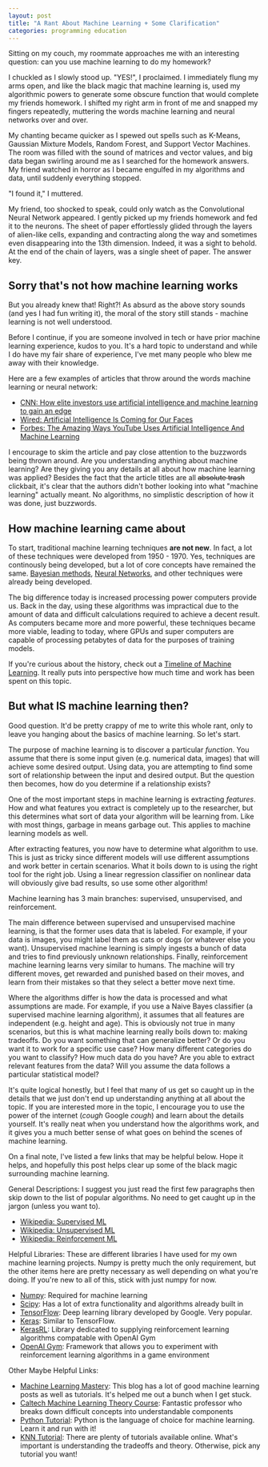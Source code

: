 ```yaml
---
layout: post
title: "A Rant About Machine Learning + Some Clarification"
categories: programming education
---
```


Sitting on my couch, my roommate approaches me with an interesting question: can you use machine learning to do my homework?

I chuckled as I slowly stood up. "YES!", I proclaimed. I immediately flung my arms open, and like the black magic that machine learning is, used my algorithmic powers to generate some obscure function that would complete my friends homework. I shifted my right arm in front of me and snapped my fingers repeatedly, muttering the words machine learning and neural networks over and over.

My chanting became quicker as I spewed out spells such as K-Means, Gaussian Mixture Models, Random Forest, and Support Vector Machines. The room was filled with the sound of matrices and vector values, and big data began swirling around me as I searched for the homework answers. My friend watched in horror as I became engulfed in my algorithms and data, until suddenly everything stopped.

"I found it," I muttered.

My friend, too shocked to speak, could only watch as the Convolutional Neural Network appeared. I gently picked up my friends homework and fed it to the neurons. The sheet of paper effortlessly glided through the layers of alien-like cells, expanding and contracting along the way and sometimes even disappearing into the 13th dimension. Indeed, it was a sight to behold. At the end of the chain of layers, was a single sheet of paper. The answer key.

## Sorry that's not how machine learning works
But you already knew that! Right?! As absurd as the above story sounds (and yes I had fun writing it), the moral of the story still stands - machine learning is not well understood.

Before I continue, if you are someone involved in tech or have prior machine learning experience, kudos to you. It's a hard topic to understand and while I do have my fair share of experience, I've met many people who blew me away with their knowledge.

Here are a few examples of articles that throw around the words machine learning or neural network:

- [CNN: How elite investors use artificial intelligence and machine learning to gain an edge](https://www.cnn.com/2019/02/17/investing/artificial-intelligence-investors-machine-learning/index.html)
- [Wired: Artificial Intelligence Is Coming for Our Faces](https://www.wired.com/story/artificial-intelligence-fake-fakes/)
- [Forbes: The Amazing Ways YouTube Uses Artificial Intelligence And Machine Learning](https://www.forbes.com/sites/bernardmarr/2019/08/23/the-amazing-ways-youtube-uses-artificial-intelligence-and-machine-learning/#ba16fba58522)

I encourage to skim the article and pay close attention to the buzzwords being thrown around. Are you understanding anything about machine learning? Are they giving you any details at all about how machine learning was applied? Besides the fact that the article titles are all ~~absolute trash~~ clickbait, it's clear that the authors didn't bother looking into what "machine learning" actually meant. No algorithms, no simplistic description of how it was done, just buzzwords.

## How machine learning came about
To start, traditional machine learning techniques __are not new__. In fact, a lot of these techniques were developed from 1950 - 1970. Yes, techniques are continously being developed, but a lot of core concepts have remained the same. [Bayesian methods](https://en.wikipedia.org/wiki/Bayesian_inference), [Neural Networks](https://en.wikipedia.org/wiki/Artificial_neural_network), and other techniques were already being developed.

The big difference today is increased processing power computers provide us. Back in the day, using these algorithms was impractical due to the amount of data and difficult calculations required to achieve a decent result. As computers became more and more powerful, these techniques became more viable, leading to today, where GPUs and super computers are capable of processing petabytes of data for the purposes of training models.

If you're curious about the history, check out a [Timeline of Machine Learning](https://en.wikipedia.org/wiki/Timeline_of_machine_learning). It really puts into perspective how much time and work has been spent on this topic.

## But what IS machine learning then?
Good question. It'd be pretty crappy of me to write this whole rant, only to leave you hanging about the basics of machine learning. So let's start.

The purpose of machine learning is to discover a particular *function*. You assume that there is some input given (e.g. numerical data, images) that will achieve some desired output. Using data, you are attempting to find some sort of relationship between the input and desired output. But the question then becomes, how do you determine if a relationship exists?

One of the most important steps in machine learning is extracting *features*. How and what features you extract is completely up to the researcher, but this determines what sort of data your algorithm will be learning from. Like with most things, garbage in means garbage out. This applies to machine learning models as well.

After extracting features, you now have to determine what algorithm to use. This is just as tricky since different models will use different assumptions and work better in certain scenarios. What it boils down to is using the right tool for the right job. Using a linear regression classifier on nonlinear data will obviously give bad results, so use some other algorithm!

Machine learning has 3 main branches: supervised, unsupervised, and reinforcement.

The main difference between supervised and unsupervised machine learning, is that the former uses data that is labeled. For example, if your data is images, you might label them as cats or dogs (or whatever else you want). Unsupervised machine learning is simply ingests a bunch of data and tries to find previously unknown relationships. Finally, reinforcement machine learning learns very similar to humans. The machine will try different moves, get rewarded and punished based on their moves, and learn from their mistakes so that they select a better move next time.

Where the algorithms differ is how the data is processed and what assumptions are made. For example, if you use a Naive Bayes classifier (a supervised machine learning algorithm), it assumes that all features are independent (e.g. height and age). This is obviously not true in many scenarios, but this is what machine learning really boils down to: making tradeoffs. Do you want something that can generalize better? Or do you want it to work for a specific use case? How many different categories do you want to classify? How much data do you have? Are you able to extract relevant features from the data? Will you assume the data follows a particular statistical model?

It's quite logical honestly, but I feel that many of us get so caught up in the details that we just don't end up understanding anything at all about the topic. If you are interested more in the topic, I encourage you to use the power of the internet (*cough* Google *cough*) and learn about the details yourself. It's really neat when you understand how the algorithms work, and it gives you a much better sense of what goes on behind the scenes of machine learning.

On a final note, I've listed a few links that may be helpful below. Hope it helps, and hopefully this post helps clear up some of the black magic surrounding machine learning.


General Descriptions:
I suggest you just read the first few paragraphs then skip down to the list of popular algorithms. No need to get caught up in the jargon (unless you want to).
- [Wikipedia: Supervised ML](https://en.wikipedia.org/wiki/Supervised_learning)
- [Wikipedia: Unsupervised ML](https://en.wikipedia.org/wiki/Unsupervised_learning)
- [Wikipedia: Reinforcement ML](https://en.wikipedia.org/wiki/Reinforcement_learning)


Helpful Libraries:
These are different libraries I have used for my own machine learning projects. Numpy is pretty much the only requirement, but the other items here are pretty necessary as well depending on what you're doing. If you're new to all of this, stick with just numpy for now.
- [Numpy](https://numpy.org/): Required for machine learning
- [Scipy](https://www.scipy.org/): Has a lot of extra functionality and algorithms already built in
- [TensorFlow](https://www.tensorflow.org/): Deep learning library developed by Google. Very popular.
- [Keras](https://keras.io/): Similar to TensorFlow.
- [KerasRL](https://github.com/keras-rl/keras-rl): Library dedicated to supplying reinforcement learning algorithms compatable with OpenAI Gym
- [OpenAI Gym](https://gym.openai.com/): Framework that allows you to experiment with reinforcement learning algorithms in a game environment


Other Maybe Helpful Links:
- [Machine Learning Mastery](https://machinelearningmastery.com/k-nearest-neighbors-for-machine-learning/): This blog has a lot of good machine learning posts as well as tutorials. It's helped me out a bunch when I get stuck.
- [Caltech Machine Learning Theory Course](https://work.caltech.edu/telecourse.html): Fantastic professor who breaks down difficult concepts into understandable components
- [Python Tutorial](https://docs.python.org/3/tutorial/): Python is the language of choice for machine learning. Learn it and run with it!
- [KNN Tutorial](https://www.tutorialspoint.com/machine_learning_with_python/machine_learning_with_python_knn_algorithm_finding_nearest_neighbors.htm): There are plenty of tutorials available online. What's important is understanding the tradeoffs and theory. Otherwise, pick any tutorial you want!